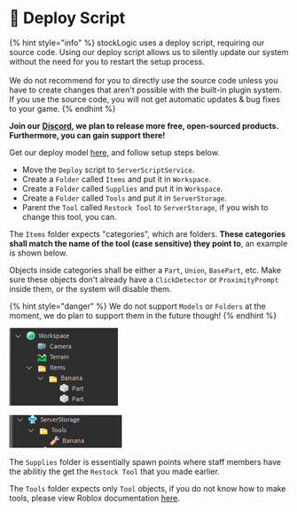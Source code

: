 # 🏓 Deploy Script

{% hint style="info" %}
stockLogic uses a deploy script, requiring our source code. Using our deploy script allows us to silently update our system without the need for you to restart the setup process.\
\
We do not recommend for you to directly use the source code unless you have to create changes that aren't possible with the built-in plugin system. If you use the source code, you will not get automatic updates & bug fixes to your game.
{% endhint %}

**Join our** [**Discord**](https://discord.gg/ngGCWy6ytY)**, we plan to release more free, open-sourced products. Furthermore, you can gain support there!**

Get our deploy model [here](https://roblox.com/library/9145770328), and follow setup steps below.

* Move the `Deploy` script to `ServerScriptService`.
* Create a `Folder` called `Items` and put it in `Workspace`.
* Create a `Folder` called `Supplies` and put it in `Workspace`.
* Create a `Folder` called `Tools` and put it in `ServerStorage`.
* Parent the `Tool` called `Restock Tool` to `ServerStorage`, if you wish to change this tool, you can.

The `Items` folder expects "categories", which are folders. **These categories shall match the name of the tool (case sensitive) they point to**, an example is shown below.

Objects inside categories shall be either a `Part`, `Union`, `BasePart`, etc. Make sure these objects don't already have a `ClickDetector` or `ProximityPrompt` inside them, or the system will disable them.

{% hint style="danger" %}
We do not support `Models` or `Folders` at the moment, we do plan to support them in the future though!
{% endhint %}

![](<../.gitbook/assets/image (1).png>)

![](../.gitbook/assets/image.png)

The `Supplies` folder is essentially spawn points where staff members have the abilitiy the get the `Restock Tool` that you made earlier.

The `Tools` folder expects only `Tool` objects, if you do not know how to make tools, please view Roblox documentation [here](https://developer.roblox.com/en-us/articles/intro-to-player-tools).
